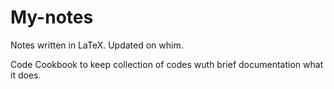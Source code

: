 # My-notes
Notes written in LaTeX. Updated on whim.

Code Cookbook to keep collection of codes wuth brief documentation what it does.

